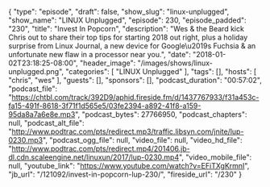 {
  "type": "episode",
  "draft": false,
  "show_slug": "linux-unplugged",
  "show_name": "LINUX Unplugged",
  "episode": 230,
  "episode_padded": "230",
  "title": "Invest In Popcorn",
  "description": "Wes & the Beard kick Chris out to share their top tips for starting 2018 out right, plus a holiday surprise from Linux Journal, a new device for Google\u2019s Fuchsia & an unfortunate new flaw in a processor near you.",
  "date": "2018-01-02T23:18:25-08:00",
  "header_image": "/images/shows/linux-unplugged.png",
  "categories": [
    "LINUX Unplugged"
  ],
  "tags": [],
  "hosts": [
    "chris",
    "wes"
  ],
  "guests": [],
  "sponsors": [],
  "podcast_duration": "00:57:02",
  "podcast_file": "https://chtbl.com/track/392D9/aphid.fireside.fm/d/1437767933/f31a453c-fa15-491f-8618-3f71f1d565e5/03fe2394-a892-41f8-a159-95da8a7a6e8e.mp3",
  "podcast_bytes": 27766950,
  "podcast_chapters": null,
  "podcast_alt_file": "http://www.podtrac.com/pts/redirect.mp3/traffic.libsyn.com/jnite/lup-0230.mp3",
  "podcast_ogg_file": null,
  "video_file": null,
  "video_hd_file": "http://www.podtrac.com/pts/redirect.mp4/201406.jb-dl.cdn.scaleengine.net/linuxun/2017/lup-0230.mp4",
  "video_mobile_file": null,
  "youtube_link": "https://www.youtube.com/watch?v=EFiTXgKrmnI",
  "jb_url": "/121092/invest-in-popcorn-lup-230/",
  "fireside_url": "/230"
}

